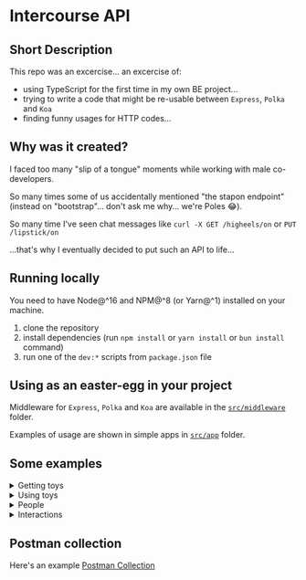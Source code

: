 # Intercourse API

## Short Description

This repo was an excercise... an excercise of:

- using TypeScript for the first time in my own BE project...
- trying to write a code that might be re-usable between `Express`, `Polka` and `Koa`
- finding funny usages for HTTP codes...

## Why was it created?

I faced too many "slip of a tongue" moments while working with male co-developers.

So many times some of us accidentally mentioned "the stapon endpoint" (instead on "bootstrap"... don't ask me why... we're Poles :joy:).

So many time I've seen chat messages like `curl -X GET /higheels/on` or `PUT /lipstick/on`

...that's why I eventually decided to put such an API to life...

## Running locally

You need to have Node@^16 and NPM@^8 (or Yarn@^1) installed on your machine.

1. clone the repository
2. install dependencies (run `npm install` or `yarn install` or `bun install` command)
3. run one of the `dev:*` scripts from `package.json` file

## Using as an easter-egg in your project

Middleware for `Express`, `Polka` and `Koa` are available in the [`src/middleware`](src/middleware) folder.

Examples of usage are shown in simple apps in [`src/app`](src/app) folder.

## Some examples

<details>
<summary>Getting toys</summary>

**REQUEST:**

```
# GET http://localhost:1234/handcuffs
```

**RESPONSE:**

```
{"status":200,"message":"OK"}
```

</details>

<details>
<summary>Using toys</summary>

**REQUEST:**

```
# PUT http://localhost:1234/highheels/on
```

**RESPONSE:**

```
{"status":202,"message":"Accepted"}
```

</details>

<details>
<summary>People</summary>

**REQUEST:**

```
# GET http://localhost:1234/teenager
```

**RESPONSE:**

```
{"status":451,"message":"Unavailable For Legal Reasons"}
```

**REQUEST:**

```
# GET http://localhost:1234/escort
```

**RESPONSE:**

```
{"status":402,"message":"Payment Required"}
```

**REQUEST:**

```
# POST http://localhost:1234/orgy
```

**RESPONSE:**

```
{"status":429,"message":"Too Many Requests"}
```

</details>

<details>
<summary>Interactions</summary>

**REQUEST:**

```
# PUT http://localhost:1234/tongue/into/ear
```

**RESPONSE:**

```
{"status":502,"message":"Bad Gateway"}
```

**REQUEST:**

```
# PUT http://localhost:1234/dick/into/ass
```

**RESPONSE:**

```
{"status":401,"message":"Unauthorized without ?condom"}
```

</details>

## Postman collection

Here's an example [Postman Collection](./intercourse-api.postman_collection.json)
